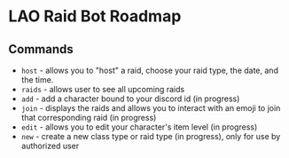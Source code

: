 # LAO Raid Bot Roadmap

## Commands
* `host` - allows you to "host" a raid, choose your raid type, the date, and the time.
* `raids` - allows user to see all upcoming raids
* `add` - add a character bound to your discord id (in progress)
* `join` - displays the raids and allows you to interact with an emoji to join that corresponding raid (in progress)
* `edit` - allows you to edit your character's item level (in progress)
* `new` - create a new class type or raid type (in progress), only for use by authorized user

